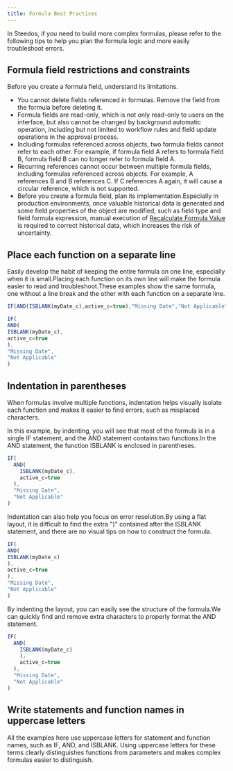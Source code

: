 ```yaml
---
title: Formula Best Practices
---
```


In Steedos, if you need to build more complex formulas, please refer to the following tips to help you plan the formula logic and more easily troubleshoot errors.

## Formula field restrictions and constraints

Before you create a formula field, understand its limitations.

- You cannot delete fields referenced in formulas. Remove the field from the formula before deleting it.
- Formula fields are read-only, which is not only read-only to users on the interface, but also cannot be changed by background automatic operation, including but not limited to workflow rules and field update operations in the approval process.
- Including formulas referenced across objects, two formula fields cannot refer to each other. For example, if formula field A refers to formula field B, formula field B can no longer refer to formula field A.
- Recurring references cannot occur between multiple formula fields, including formulas referenced across objects. For example, A references B and B references C. If C references A again, it will cause a circular reference, which is not supported.
- Before you create a formula field, plan its implementation.Especially in production environments, once valuable historical data is generated and some field properties of the object are modified, such as field type and field formula expression, manual execution of [Recalculate Formula Value](/docs/formula/create#recalculate-formula-value)  is required to correct historical data, which increases the risk of uncertainty.

## Place each function on a separate line

Easily develop the habit of keeping the entire formula on one line, especially when it is small.Placing each function on its own line will make the formula easier to read and troubleshoot.These examples show the same formula, one without a line break and the other with each function on a separate line.

```js
IF(AND(ISBLANK(myDate_c),active_c=true),"Missing Date","Not Applicable")
```

```js
IF(
AND(
ISBLANK(myDate_c),
active_c=true
),
"Missing Date",
"Not Applicable"
)
```

## Indentation in parentheses

When formulas involve multiple functions, indentation helps visually isolate each function and makes it easier to find errors, such as misplaced characters.

In this example, by indenting, you will see that most of the formula is in a single IF statement, and the AND statement contains two functions.In the AND statement, the function ISBLANK is enclosed in parentheses.

```js
IF(
  AND(
    ISBLANK(myDate_c),
    active_c=true
  ),
  "Missing Date",
  "Not Applicable"
)
```

Indentation can also help you focus on error resolution.By using a flat layout, it is difficult to find the extra ")" contained after the ISBLANK statement, and there are no visual tips on how to construct the formula.

```js
IF(
AND(
ISBLANK(myDate_c)
),
active_c=true
),
"Missing Date",
"Not Applicable"
)
```

By indenting the layout, you can easily see the structure of the formula.We can quickly find and remove extra characters to properly format the AND statement.

```js
IF(
  AND(
    ISBLANK(myDate_c)
    ),
    active_c=true
  ),
  "Missing Date",
  "Not Applicable"
)
```

## Write statements and function names in uppercase letters

All the examples here use uppercase letters for statement and function names, such as IF, AND, and ISBLANK. Using uppercase letters for these terms clearly distinguishes functions from parameters and makes complex formulas easier to distinguish.
